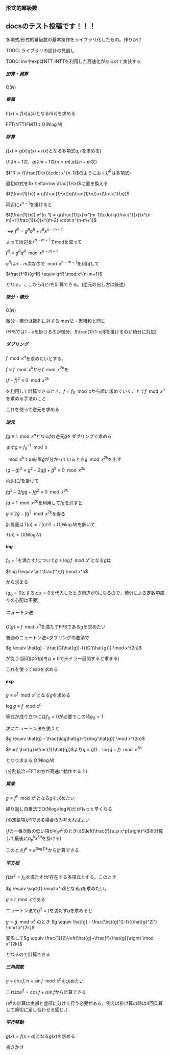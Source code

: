 ### 形式的冪級数
## docsのテスト投稿です！！！
多項式/形式的冪級数の基本操作をライブラリ化したもの。作りかけ

TODO: ライブラリの設計の見直し

TODO: invやexpはNTT$\cdot$INTTを利用した高速化があるので実装する

##### 加算・減算

$\mathrm{O}(N)$

##### 乗算

$h(x)=f(x)g(x)$となる$h(x)$を求める

FFT/NTT(FMT)で$\mathrm{O}(N \log N)$

##### 除算

$f(x) = g(x)q(x) + r(x)$となる多項式$q,r$を求める)

($f$は$n-1$次、$g$は$m-1$次($n>m$),$q$は$n-m$次)

$f^R := f(\frac{1}{x})\cdot x^{n-1}$のようにおく($f^R$は多項式)

最初の式を$x \leftarrow \frac{1}{x}$に置き換える

$f(\frac{1}{x})  = g(\frac{1}{x})q(\frac{1}{x})+r(\frac{1}{x})$

両辺に$x^{n-1}$を掛けると

$f(\frac{1}{x}) x^{n-1} = g(\frac{1}{x})x^{m-1}\cdot q(\frac{1}{x})x^{n-m}+r(\frac{1}{x})x^{m-2} \cdot x^{n-m+1}$

$\leftrightarrow f^R = g^R q^R + r^R x^{n-m+1}$

よって両辺を$x^{n-m+1}$でmodを取って

$f^R \equiv g^R q^R \mod x^{n-m+1}$

$q^R$は$n-m$次なので$\mod x^{n-m+1}$を利用して

$\frac{f^R}{g^R} \equiv q^R \mod x^{n-m+1}$

となる。ここから$q$と$r$を計算できる。(逆元の出し方は後述)

##### 微分・積分
$\mathrm{O}(N)$

微分・積分は数列に対するimos法・累積和と同じ

(FPSでは$1-x$を掛けるのが微分、$\frac{1}{1-x}$を掛けるのが積分に対応)

##### ダブリング

$f \mod x^n$を求めたいとする。

$\hat{f} \equiv f \mod x^k$から$f \mod x^{2k}$を

$(f - \hat{f})^2 \equiv 0 \mod x^{2k}$

を利用して計算できるとき、$f = f_0 \mod x$から順に求めていくことで$f \mod x^n$を求める手法のこと

これを使って逆元を求める

##### 逆元

$fg\equiv 1 \mod x^n$となる$f$の逆元$g$をダブリングで求める

まず$g \equiv f_0^{-1} \mod x$

$\mod x^k$での結果$\hat{g}$が分かっているとき$g \mod x^{2k}$を出す

$(g-\hat{g})^2\equiv g^2-2g\hat{g}+\hat{g}^2\equiv0 \mod x^{2k}$

両辺に$f$を掛けて

$fg^2-2fg\hat{g}+f\hat{g}^2\equiv0 \mod x^{2k}$

$fg \equiv 1 \mod x^{2k}$を利用して$fg$を消すと

$g\equiv2\hat{g}-f\hat{g}^2 \mod x^{2k}$を得る

計算量は$T(n)=T(n/2)+\mathrm{O}(N \log N)$を解いて

$T(n)=\mathrm{O}(N \log N)$

##### log

$f_0 = 1$を満たす$f$について$g\equiv\log f \mod x^n$となる$g$は

$\log f\equiv \int \frac{f'}{f} \mod x^n$ 

から求まる

($g_0 = 0$とすると$x=0$を代入したとき両辺が$0$になるので、積分による定数項周りの心配は不要)

##### ニュートン法

$G(g) \equiv f \mod x^n$を満たすFPSである$g$を求めたい

普通のニュートン法+ダブリングの要領で

$g \equiv \hat{g} - \frac{G(\hat{g})-f}{G'(\hat{g})} \mod x^{2n}$

が従う(証明は$G(g)$を$g=0$でテイラー展開すると求まる)

これを使ってexpを求める

##### exp

$g \equiv e^f \mod x^n$となる$g$を求める

$\log g \equiv f \mod x^n$ 

等式が成り立つには$f_0=0$が必要でこの時$g_0=1$

次にニュートン法を使うと

$g \equiv \hat{g} - \frac{\log\hat{g}-f}{\log'\hat{g}} \mod x^{2n}$

$\log' \hat{g}=\frac{1}{\hat{g}}$より$g\equiv \hat{g}(1-\log \hat{g}+f) \mod x^{2n}$

となり求まる $\mathrm{O}(N \log N)$

(分割統治+FFTの方が高速に動作する？)

##### 累乗

$g \equiv f^k \mod x^n$となる$g$を求めたい

繰り返し自乗法で$\mathrm{O}(N \log k \log N)$だがもっと早くなる

$f$の定数項が$1$である場合のみ考えればよい

($f$の一番次数の低い項が$a_p x^p$のときは$\left(\frac{f}{a_p x^p}\right)^k$を計算して最後に$a_p^kx^{kp}$を掛ける)

このとき$f^k\equiv e^{(\log f)k}$から計算できる

##### 平方根

$f$は$t^2=f_0$を満たす$t$が存在する多項式とする。このとき

$g \equiv \sqrt{f} \mod x^n$となる$g$を求めたい。

$g \equiv t \mod x$である

ニュートン法で$g^2 \equiv f$を満たす$g$を求めると

$g=\hat{g} \mod x^k$ のとき $g \equiv \hat{g} - \frac{\hat{g}^2-f}{(\hat{g}^2)'} \mod x^{2k}$

変形して$g \equiv \frac{1}{2}\left(\hat{g}+\frac{f}{\hat{g}}\right) \mod x^{2k}$

となるので計算できる

##### 三角関数

$g \equiv \cos f, h \equiv \sin f \mod x^n$を求めたい

これは$e^{if}=\cos f+i\sin f$から計算できる

($e^{if}$の計算は実部と虚部に分けて行う必要がある。例えば掛け算の時は4回乗算して適切に足し合わせる感じ。)

##### 平行移動

$g(x) = f(x+a)$となる$g(x)$を求める

書きかけ
